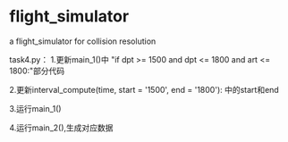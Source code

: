 # flight_simulator

a flight_simulator for collision resolution


task4.py：
1.更新main_1()中
"if dpt >= 1500 and dpt <= 1800 and art <= 1800:"部分代码

2.更新interval_compute(time, start = '1500', end = '1800'): 中的start和end

3.运行main_1()

4.运行main_2(),生成对应数据

